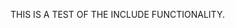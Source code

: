 <!-- links -->

THIS IS A TEST OF THE INCLUDE FUNCTIONALITY.


[docs-blob-storage]: /azure/storage/blobs/
[docs-data-factory]: /azure/data-factory/introduction
[docs-resource-groups]: /azure/azure-resource-manager/resource-group-overview
[docs-sql-server-integration-services]: /sql/integration-services/sql-server-integration-services
[docs-ssis]: /sql/integration-services/sql-server-integration-services
